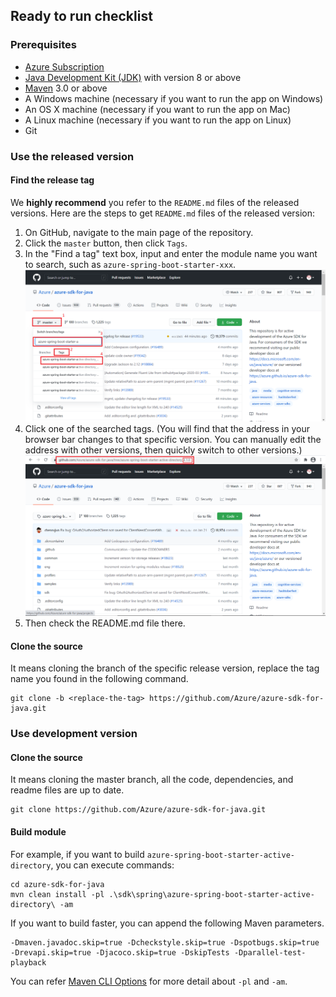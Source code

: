 ## Ready to run checklist

### Prerequisites
- [Azure Subscription][azure_subscription]
- [Java Development Kit (JDK)][jdk_link] with version 8 or above
- [Maven][maven] 3.0 or above
- A Windows machine (necessary if you want to run the app on Windows)
- An OS X machine (necessary if you want to run the app on Mac)
- A Linux machine (necessary if you want to run the app on Linux)
- Git

### Use the released version

#### Find the release tag
We **highly recommend** you refer to the `README.md` files of the released versions.
Here are the steps to get `README.md` files of the released version:  
  
1. On GitHub, navigate to the main page of the repository.  
1. Click the `master` button, then click `Tags`.   
1. In the "Find a tag" text box, input and enter the module name you want to search, such as `azure-spring-boot-starter-xxx`.  
![Search for tag](images/search-for-tag.png "Search for a tag")  
1. Click one of the searched tags. (You will find that the address in your browser bar changes to that specific version. You can manually edit the address with other versions, then quickly switch to other versions.)  
![Tag main page](images/tag-main-page.png "Main page of a tag")  
1. Then check the README.md file there.  

#### Clone the source
It means cloning the branch of the specific release version, replace the tag name you found in the following command.

```shell script
git clone -b <replace-the-tag> https://github.com/Azure/azure-sdk-for-java.git
```

### Use development version

#### Clone the source
It means cloning the master branch, all the code, dependencies, and readme files are up to date.

```shell script
git clone https://github.com/Azure/azure-sdk-for-java.git
```

#### Build module

For example, if you want to build `azure-spring-boot-starter-active-directory`, you can execute commands:

```shell script
cd azure-sdk-for-java
mvn clean install -pl .\sdk\spring\azure-spring-boot-starter-active-directory\ -am
```

If you want to build faster, you can append the following Maven parameters.
```shell script
-Dmaven.javadoc.skip=true -Dcheckstyle.skip=true -Dspotbugs.skip=true -Drevapi.skip=true -Djacoco.skip=true -DskipTests -Dparallel-test-playback
```

You can refer [Maven CLI Options] for more detail about `-pl` and `-am`.

[Maven CLI Options]: https://maven.apache.org/ref/3.1.0/maven-embedder/cli.html
[maven]: https://maven.apache.org/
[jdk_link]: https://docs.microsoft.com/java/azure/jdk/?view=azure-java-stable
[azure_subscription]: https://azure.microsoft.com/free
